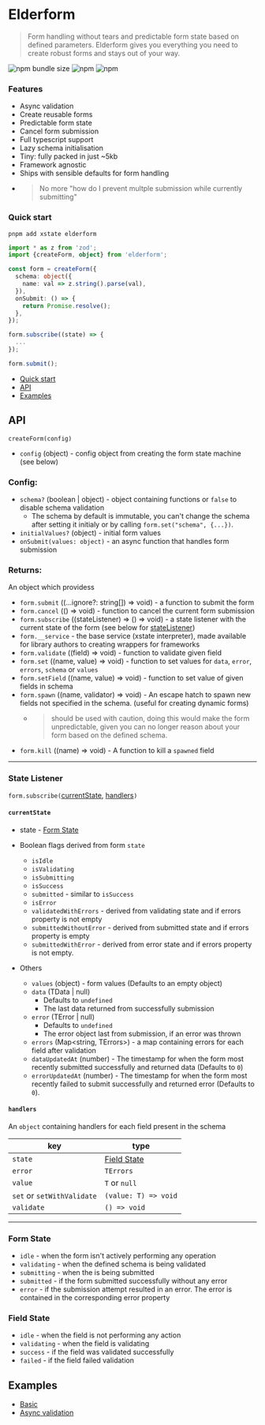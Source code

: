 # Elderform

> Form handling without tears and predictable form state based on defined parameters. Elderform gives you everything you need to create robust forms and stays out of your way.

![npm bundle size](https://img.shields.io/bundlephobia/minzip/elderform) ![npm](https://img.shields.io/npm/v/elderform) ![npm](https://img.shields.io/npm/dt/elderform)

### Features

- Async validation
- Create reusable forms
- Predictable form state
- Cancel form submission
- Full typescript support
- Lazy schema initialisation
- Tiny: fully packed in just ~5kb
- Framework agnostic <!-- (with wrappers for X) -->
- Ships with sensible defaults for form handling
- > No more "how do I prevent multple submission while currently submitting"

### Quick start

```
pnpm add xstate elderform
```

```ts
import * as z from 'zod';
import {createForm, object} from 'elderform';

const form = createForm({
  schema: object({
    name: val => z.string().parse(val),
  }),
  onSubmit: () => {
    return Promise.resolve();
  },
});

form.subscribe((state) => {
  ...
});

form.submit();
```

- [Quick start](#quick-start)
- [API](#api)
- [Examples](#examples)

## API

`createForm(config)`

- `config` (object) - config object from creating the form state machine (see below)

### Config:

- `schema?` (boolean | object) - object containing functions or `false` to disable schema validation
  - The schema by default is immutable, you can't change the schema after setting it initialy or by calling `form.set("schema", {...})`.
- `initialValues?` (object) - initial form values
- `onSubmit(values: object)` - an async function that handles form submission

### Returns:

An object which providess

- `form.submit` ((...ignore?: string[]) => void) - a function to submit the form
- `form.cancel` (() => void) - function to cancel the current form submission
- `form.subscribe` ((stateListener) => () => void) - a state listener with the current state of the form (see below for [stateListener](#state-listener))
- `form.__service` - the base service (xstate interpreter), made available for library authors to creating wrappers for frameworks
- `form.validate` ((field) => void) - function to validate given field
- `form.set` ((name, value) => void) - function to set values for `data`, `error`, `errors`, `schema` or `values`
- `form.setField` ((name, value) => void) - function to set value of given fields in schema
- `form.spawn` ((name, validator) => void) - An escape hatch to spawn new fields not specified in the schema. (useful for creating dynamic forms)
  - > should be used with caution, doing this would make the form unpredictable, given you can no longer reason about your form based on the defined schema.
- `form.kill` ((name) => void) - A function to kill a `spawned` field

---

### State Listener

`form.subscribe(`[currentState](#currentState), [handlers](#handlers)`)`

#### `currentState`

- state - [Form State](#form-state)

- Boolean flags derived from form `state`

  - `isIdle`
  - `isValidating`
  - `isSubmitting`
  - `isSuccess`
  - `submitted` - similar to `isSuccess`
  - `isError`
  - `validatedWithErrors` - derived from validating state and if errors property is not empty
  - `submittedWithoutError` - derived from submitted state and if errors property is empty
  - `submittedWithError` - derived from error state and if errors property is not empty.

- Others
  - `values` (object) - form values (Defaults to an empty object)
  - `data` (TData | null)
    - Defaults to `undefined`
    - The last data returned from successfully submission
  - `error` (TError | null)
    - Defaults to `undefined`
    - The error object last from submission, if an error was thrown
  - `errors` (Map<string, TErrors>) - a map containing errors for each field after validation
  - `dataUpdatedAt` (number) -
    The timestamp for when the form most recently submitted successfully and returned data (Defaults to `0`)
  - `errorUpdatedAt` (number) -
    The timestamp for when the form most recently failed to submit successfully and returned error (Defaults to `0`).

#### `handlers`

An `object` containing handlers for each field present in the schema

| key                        | type                        |
| -------------------------- | --------------------------- |
| `state`                    | [Field State](#field-state) |
| `error`                    | `TErrors`                   |
| `value`                    | `T` or `null`               |
| `set` or `setWithValidate` | `(value: T) => void`        |
| `validate`                 | `() => void`                |

---

### Form State

- `idle` - when the form isn't actively performing any operation
- `validating` - when the defined schema is being validated
- `submitting` - when the is being submitted
- `submitted` - if the form submitted successfully without any error
- `error` - if the submission attempt resulted in an error. The error is contained in the corresponding error property

### Field State

- `idle` - when the field is not performing any action
- `validating` - when the field is validating
- `success` - if the field was validated successfully
- `failed` - if the field failed validation

## Examples

- [Basic](https://codesandbox.io/s/elderform-basic-jtwff)
- [Async validation](https://codesandbox.io/s/elderform-async-validation-e1twr?file=/src/index.ts)
